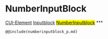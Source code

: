 # NumberInputBlock
<span class="inheritance">
<a href="#Documentation/core/element">CUI-Element</a>
<a class="inheritance" href="#Documentation/elements/input/inputblock">Inputblock</a>
<a class="inheritance" href="#Documentation/elements/input/numberinputblock"><mark>NumberInputblock</mark></a>
</span>
***

```div-parameter
@@include(numberinputblock_p.md)
```